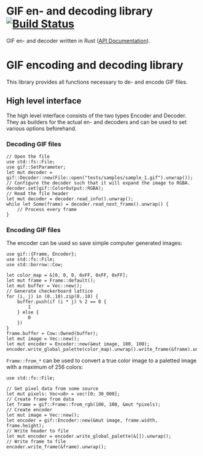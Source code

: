 # GIF en- and decoding library [![Build Status](https://travis-ci.org/PistonDevelopers/image-gif.svg?branch=master)](https://travis-ci.org/PistonDevelopers/image-gif)

GIF en- and decoder written in Rust ([API Documentation](http://www.piston.rs/image/gif/index.html)). 

# GIF encoding and decoding library

This library provides all functions necessary to de- and encode GIF files. 

## High level interface

The high level interface consists of the two types
Encoder and Decoder.
They as builders for the actual en- and decoders and can be used to set various
options beforehand.

### Decoding GIF files

```
// Open the file
use std::fs::File;
use gif::SetParameter;
let mut decoder = gif::Decoder::new(File::open("tests/samples/sample_1.gif").unwrap());
// Configure the decoder such that it will expand the image to RGBA.
decoder.set(gif::ColorOutput::RGBA);
// Read the file header
let mut decoder = decoder.read_info().unwrap();
while let Some(frame) = decoder.read_next_frame().unwrap() {
    // Process every frame
}
```

### Encoding GIF files

The encoder can be used so save simple computer generated images:

```
use gif::{Frame, Encoder};
use std::fs::File;
use std::borrow::Cow;

let color_map = &[0, 0, 0, 0xFF, 0xFF, 0xFF];
let mut frame = Frame::default();
let mut buffer = Vec::new();
// Generate checkerboard lattice
for (i, j) in (0..10).zip(0..10) {
	buffer.push(if (i * j) % 2 == 0 {
		1
	} else {
		0
	})
}
frame.buffer = Cow::Owned(buffer);
let mut image = Vec::new();
let mut encoder = Encoder::new(&mut image, 100, 100);
encoder.write_global_palette(color_map).unwrap().write_frame(&frame).unwrap();
```

`Frame::from_*` can be used to convert a true color image to a paletted
image with a maximum of 256 colors:

```
use std::fs::File;

// Get pixel data from some source
let mut pixels: Vec<u8> = vec![0; 30_000];
// Create frame from data
let frame = gif::Frame::from_rgb(100, 100, &mut *pixels);
// Create encoder
let mut image = Vec::new();
let encoder = gif::Encoder::new(&mut image, frame.width, frame.height);
// Write header to file
let mut encoder = encoder.write_global_palette(&[]).unwrap();
// Write frame to file
encoder.write_frame(&frame).unwrap();
```
